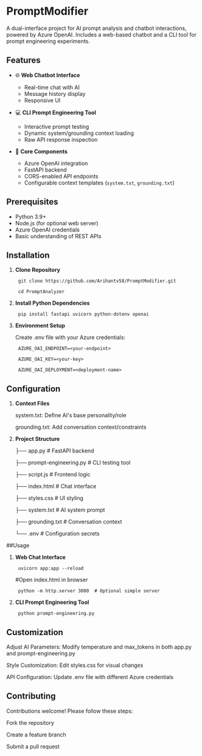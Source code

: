 # PromptModifier
A dual-interface project for AI prompt analysis and chatbot interactions, powered by Azure OpenAI. Includes a web-based chatbot and a CLI tool for prompt engineering experiments.

## Features

- 🌐 **Web Chatbot Interface**
  - Real-time chat with AI
  - Message history display
  - Responsive UI

- 💻 **CLI Prompt Engineering Tool**
  - Interactive prompt testing
  - Dynamic system/grounding context loading
  - Raw API response inspection

- 🔧 **Core Components**
  - Azure OpenAI integration
  - FastAPI backend
  - CORS-enabled API endpoints
  - Configurable context templates (`system.txt`, `grounding.txt`)

## Prerequisites

- Python 3.9+
- Node.js (for optional web server)
- Azure OpenAI credentials
- Basic understanding of REST APIs

## Installation

1. **Clone Repository**
   
        git clone https://github.com/Arihantv58/PromptModifier.git
        
        cd PromptAnalyzer

2. **Install Python Dependencies**

        pip install fastapi uvicorn python-dotenv openai
  
3. **Environment Setup**
   
      Create .env file with your Azure credentials:
    
        AZURE_OAI_ENDPOINT=<your-endpoint>
        
        AZURE_OAI_KEY=<your-key>
        
        AZURE_OAI_DEPLOYMENT=<deployment-name>

## Configuration

1. **Context Files**

      system.txt: Define AI's base personality/role
      
      grounding.txt: Add conversation context/constraints

2. **Project Structure**


    ├── app.py                     # FastAPI backend
    
    ├── prompt-engineering.py       # CLI testing tool
    
    ├── script.js                   # Frontend logic
    
    ├── index.html                  # Chat interface
    
    ├── styles.css                  # UI styling
    
    ├── system.txt                  # AI system prompt
    
    ├── grounding.txt               # Conversation context
    
    └── .env                        # Configuration secrets

##Usage

1. **Web Chat Interface**

        uvicorn app:app --reload
      
      #Open index.html in browser
      
        python -m http.server 3000  # Optional simple server

2. **CLI Prompt Engineering Tool**

        python prompt-engineering.py

## Customization

  Adjust AI Parameters: Modify temperature and max_tokens in both app.py and prompt-engineering.py
  
  Style Customization: Edit styles.css for visual changes
  
  API Configuration: Update .env file with different Azure credentials

## Contributing
  Contributions welcome! Please follow these steps:
  
  Fork the repository
  
  Create a feature branch
  
  Submit a pull request
